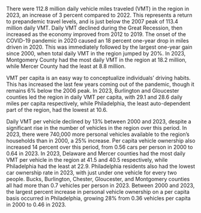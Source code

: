 There were 112.8 million daily vehicle miles traveled (VMT) in the region in 2023, an increase of 3 percent compared to 2022. This represents a return to prepandemic travel levels, and is just below the 2007 peak of 113.4 million daily VMT. Daily VMT declined during the Great Recession, then increased as the economy improved from 2012 to 2019. The onset of the COVID-19 pandemic in 2020 caused an 18 percent one-year drop in miles driven in 2020. This was immediately followed by the largest one-year gain since 2000, when total daily VMT in the region jumped by 20%. In 2023, Montgomery County had the most daily VMT in the region at 18.2 million, while Mercer County had the least at 8.8 million.

VMT per capita is an easy way to conceptualize individuals’ driving habits. This has increased the last few years coming out of the pandemic, though it remains 6% below the 2006 peak. In 2023, Burlington and Gloucester counties led the region in daily VMT per capita, with 29.1 and 28.6 daily miles per capita respectively, while Philadelphia, the least auto-dependent part of the region, had the lowest at 10.6.

Daily VMT per vehicle declined by 13% between 2000 and 2023, despite a significant rise in the number of vehicles in the region over this period. In 2023, there were 740,000 more personal vehicles available to the region’s households than in 2000, a 25% increase. Per capita vehicle ownership also increased 14 percent over this period, from 0.56 cars per person in 2000 to 0.64 in 2023. In 2023, Delaware and Mercer counties had the most daily VMT per vehicle in the region at 41.5 and 40.5 respectively, while Philadelphia had the least at 22.9. Philadelphia residents also had the lowest car ownership rate in 2023, with just under one vehicle for every two people. Bucks, Burlington, Chester, Gloucester, and Montgomery counties all had more than 0.7 vehicles per person in 2023. Between 2000 and 2023, the largest percent increase in personal vehicle ownership on a per capita basis occurred in Philadelphia, growing 28% from 0.36 vehicles per capita in 2000 to 0.46 in 2023.